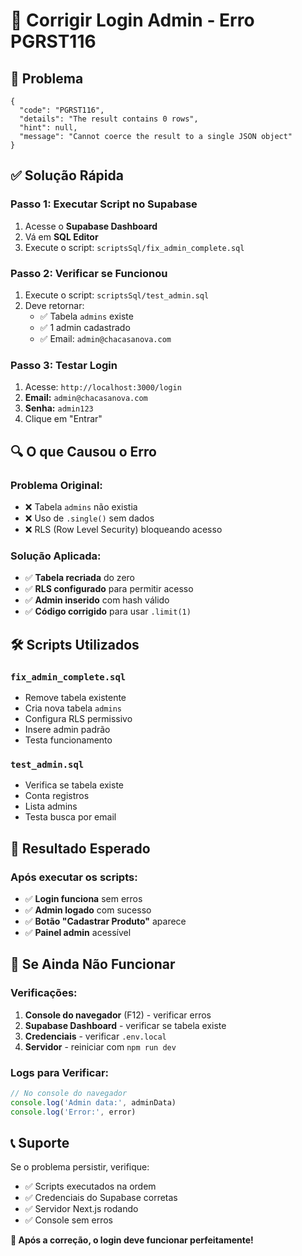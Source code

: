 # 🔧 Corrigir Login Admin - Erro PGRST116

## 🚨 Problema
```
{
  "code": "PGRST116",
  "details": "The result contains 0 rows",
  "hint": null,
  "message": "Cannot coerce the result to a single JSON object"
}
```

## ✅ Solução Rápida

### Passo 1: Executar Script no Supabase
1. Acesse o **Supabase Dashboard**
2. Vá em **SQL Editor**
3. Execute o script: `scriptsSql/fix_admin_complete.sql`

### Passo 2: Verificar se Funcionou
1. Execute o script: `scriptsSql/test_admin.sql`
2. Deve retornar:
   - ✅ Tabela `admins` existe
   - ✅ 1 admin cadastrado
   - ✅ Email: `admin@chacasanova.com`

### Passo 3: Testar Login
1. Acesse: `http://localhost:3000/login`
2. **Email:** `admin@chacasanova.com`
3. **Senha:** `admin123`
4. Clique em "Entrar"

## 🔍 O que Causou o Erro

### Problema Original:
- ❌ Tabela `admins` não existia
- ❌ Uso de `.single()` sem dados
- ❌ RLS (Row Level Security) bloqueando acesso

### Solução Aplicada:
- ✅ **Tabela recriada** do zero
- ✅ **RLS configurado** para permitir acesso
- ✅ **Admin inserido** com hash válido
- ✅ **Código corrigido** para usar `.limit(1)`

## 🛠️ Scripts Utilizados

### `fix_admin_complete.sql`
- Remove tabela existente
- Cria nova tabela `admins`
- Configura RLS permissivo
- Insere admin padrão
- Testa funcionamento

### `test_admin.sql`
- Verifica se tabela existe
- Conta registros
- Lista admins
- Testa busca por email

## 🎯 Resultado Esperado

### Após executar os scripts:
- ✅ **Login funciona** sem erros
- ✅ **Admin logado** com sucesso
- ✅ **Botão "Cadastrar Produto"** aparece
- ✅ **Painel admin** acessível

## 🚨 Se Ainda Não Funcionar

### Verificações:
1. **Console do navegador** (F12) - verificar erros
2. **Supabase Dashboard** - verificar se tabela existe
3. **Credenciais** - verificar `.env.local`
4. **Servidor** - reiniciar com `npm run dev`

### Logs para Verificar:
```javascript
// No console do navegador
console.log('Admin data:', adminData)
console.log('Error:', error)
```

## 📞 Suporte
Se o problema persistir, verifique:
- ✅ Scripts executados na ordem
- ✅ Credenciais do Supabase corretas
- ✅ Servidor Next.js rodando
- ✅ Console sem erros

**🎉 Após a correção, o login deve funcionar perfeitamente!**
